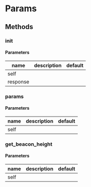 # Params




## Methods


### __init__




#### Parameters
name | description | default
--- | --- | ---
self |  | 
response |  | 





### params




#### Parameters
name | description | default
--- | --- | ---
self |  | 





### get_beacon_height




#### Parameters
name | description | default
--- | --- | ---
self |  | 




